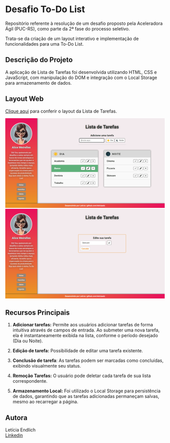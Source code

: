 # Desafio To-Do List
Repositório referente à resolução de um desafio proposto pela Aceleradora Ágil (PUC-RS), como parte da 2ª fase do processo seletivo.

Trata-se da criação de um layout interativo e implementação de funcionalidades para uma To-Do List.

## Descrição do Projeto
A aplicação de Lista de Tarefas foi desenvolvida utilizando HTML, CSS e JavaScript, com manipulação do DOM e integração com o Local Storage para armazenamento de dados.

## Layout Web 
<a href="https://leticiaedc.github.io/aceleradora-agil-layout/">Clique aqui</a> para conferir o layout da Lista de Tarefas. 

<img src="img/screenshot-to-do.png" />
<img src="img/screenshot-editar.png" />

## Recursos Principais
1. <b>Adicionar tarefas:</b> Permite aos usuários adicionar tarefas de forma intuitiva através de campos de entrada. Ao submeter uma nova tarefa, ela é instantaneamente exibida na lista, conforme o período desejado (Dia ou Noite).

2. <b>Edição de tarefa:</b> Possibilidade de editar uma tarefa existente. 

3. <b>Conclusão de tarefa</b>: As tarefas podem ser marcadas como concluídas, exibindo visualmente seu status.

4. <b>Remoção Tarefas:</b> O usuário pode deletar cada tarefa de sua lista correspondente.

5. <b>Armazenamento Local:</b>  Foi utilizado o Local Storage para persistência de dados, garantindo que as tarefas adicionadas permaneçam salvas, mesmo ao recarregar a página. 

## Autora
Letícia Endlich <br><a href="https://www.linkedin.com/in/leticiaendlich/">Linkedin</a>